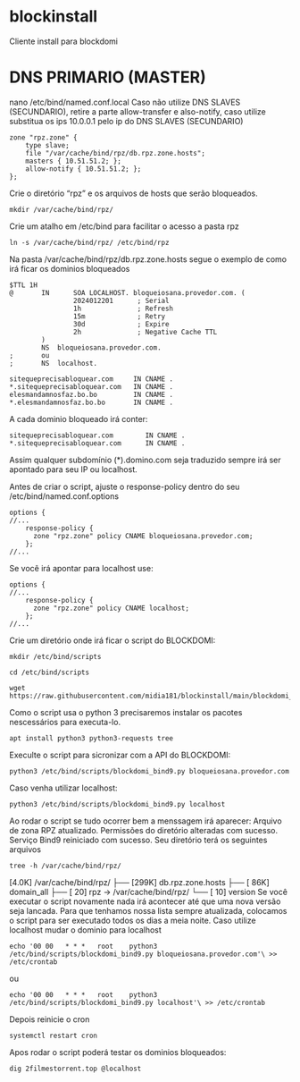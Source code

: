 # blockinstall
Cliente install para blockdomi 

# DNS PRIMARIO (MASTER)
nano /etc/bind/named.conf.local
Caso não utilize DNS SLAVES (SECUNDARIO), retire a parte allow-transfer e also-notify, caso utilize substitua os ips 10.0.0.1 pelo ip do DNS SLAVES (SECUNDARIO)

```plaintext
zone "rpz.zone" {
    type slave;
    file "/var/cache/bind/rpz/db.rpz.zone.hosts";
    masters { 10.51.51.2; };
    allow-notify { 10.51.51.2; };
};
```

Crie o diretório “rpz” e os arquivos de hosts que serão bloqueados.
```plaintext
mkdir /var/cache/bind/rpz/
```
Crie um atalho em /etc/bind para facilitar o acesso a pasta rpz
```plaintext
ln -s /var/cache/bind/rpz/ /etc/bind/rpz
```
Na pasta /var/cache/bind/rpz/db.rpz.zone.hosts segue o exemplo de como irá ficar os dominios bloqueados
```plaintext
$TTL 1H
@       IN      SOA LOCALHOST. bloqueiosana.provedor.com. (
                2024012201      ; Serial  
                1h              ; Refresh
                15m             ; Retry
                30d             ; Expire 
                2h              ; Negative Cache TTL
        )
        NS  bloqueiosana.provedor.com.
;       ou
;       NS  localhost.
 
sitequeprecisabloquear.com     IN CNAME .
*.sitequeprecisabloquear.com   IN CNAME .
elesmandamnosfaz.bo.bo         IN CNAME .
*.elesmandamnosfaz.bo.bo       IN CNAME .
```
A cada dominio bloqueado irá conter:
```plaintext
sitequeprecisabloquear.com        IN CNAME .
*.sitequeprecisabloquear.com      IN CNAME .
```
Assim qualquer subdomínio (*).domino.com seja traduzido sempre irá ser apontado para seu IP ou localhost.

Antes de criar o script, ajuste o response-policy dentro do seu /etc/bind/named.conf.options
```plaintext
options {
//...
    response-policy {
      zone "rpz.zone" policy CNAME bloqueiosana.provedor.com;
    };
//...
```
Se você irá apontar para localhost use:
```plaintext
options {
//...
    response-policy {
      zone "rpz.zone" policy CNAME localhost;
    };
//...
```
Crie um diretório onde irá ficar o script do BLOCKDOMI:
```plaintext
mkdir /etc/bind/scripts
```
```plaintext
cd /etc/bind/scripts
```
```plaintext
wget https://raw.githubusercontent.com/midia181/blockinstall/main/blockdomi_bind9.py
```
Como o script usa o python 3 precisaremos instalar os pacotes nescessários para executa-lo.
```plaintext
apt install python3 python3-requests tree
```
Execulte o script para sicronizar com a API do BLOCKDOMI:
```plaintext
python3 /etc/bind/scripts/blockdomi_bind9.py bloqueiosana.provedor.com
```
Caso venha utilizar localhost:
```plaintext
python3 /etc/bind/scripts/blockdomi_bind9.py localhost
```
Ao rodar o script se tudo ocorrer bem a menssagem irá aparecer:
Arquivo de zona RPZ atualizado.
Permissões do diretório alteradas com sucesso.
Serviço Bind9 reiniciado com sucesso.
Seu diretório terá os seguintes arquivos
```plaintext
tree -h /var/cache/bind/rpz/
```
[4.0K]  /var/cache/bind/rpz/
├── [299K]  db.rpz.zone.hosts
├── [ 86K]  domain_all
├── [  20]  rpz -> /var/cache/bind/rpz/
└── [  10]  version
Se você executar o script novamente nada irá acontecer até que uma nova versão seja lancada.
Para que tenhamos nossa lista sempre atualizada, colocamos o script para ser executado todos os dias a meia noite. Caso utilize localhost mudar o dominio para localhost
```plaintext
echo '00 00   * * *   root    python3 /etc/bind/scripts/blockdomi_bind9.py bloqueiosana.provedor.com'\ >> /etc/crontab
```
ou
```plaintext
echo '00 00   * * *   root    python3 /etc/bind/scripts/blockdomi_bind9.py localhost'\ >> /etc/crontab
```
Depois reinicie o cron
```plaintext
systemctl restart cron
```
Apos rodar o script poderá testar os dominios bloqueados:
```plaintext
dig 2filmestorrent.top @localhost
```